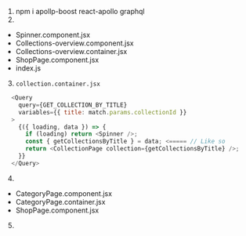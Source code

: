 1. npm i apollp-boost react-apollo graphql
2. 
- Spinner.component.jsx
- Collections-overview.component.jsx
- Collections-overview.container.jsx
- ShopPage.component.jsx
- index.js

3. `collection.container.jsx`
```js
  <Query
    query={GET_COLLECTION_BY_TITLE}
    variables={‌{ title: match.params.collectionId }}
  >
    {({ loading, data }) => {
      if (loading) return <Spinner />;
      const { getCollectionsByTitle } = data; <===== // Like so
      return <CollectionPage collection={getCollectionsByTitle} />;
    }}
  </Query>
```

4. 
- CategoryPage.component.jsx
- CategoryPage.container.jsx
- ShopPage.component.jsx

5. 
